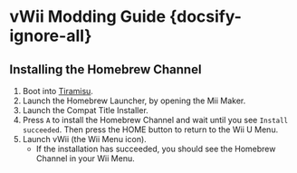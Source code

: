 # vWii Modding Guide {docsify-ignore-all}

## Installing the Homebrew Channel

1. Boot into [Tiramisu](browser-exploit).
2. Launch the Homebrew Launcher, by opening the Mii Maker.
3. Launch the Compat Title Installer.
4. Press `A` to install the Homebrew Channel and wait until you see `Install succeeded`. Then press the HOME button to return to the Wii U Menu.
5. Launch vWii (the Wii Menu icon).
   - If the installation has succeeded, you should see the Homebrew Channel in your Wii Menu.
